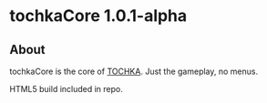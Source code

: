 # tochkaCore 1.0.1-alpha

## About

tochkaCore is the core of [TOCHKA](https://github.com/dstrekelj/tochka). Just the gameplay, no menus.

HTML5 build included in repo.